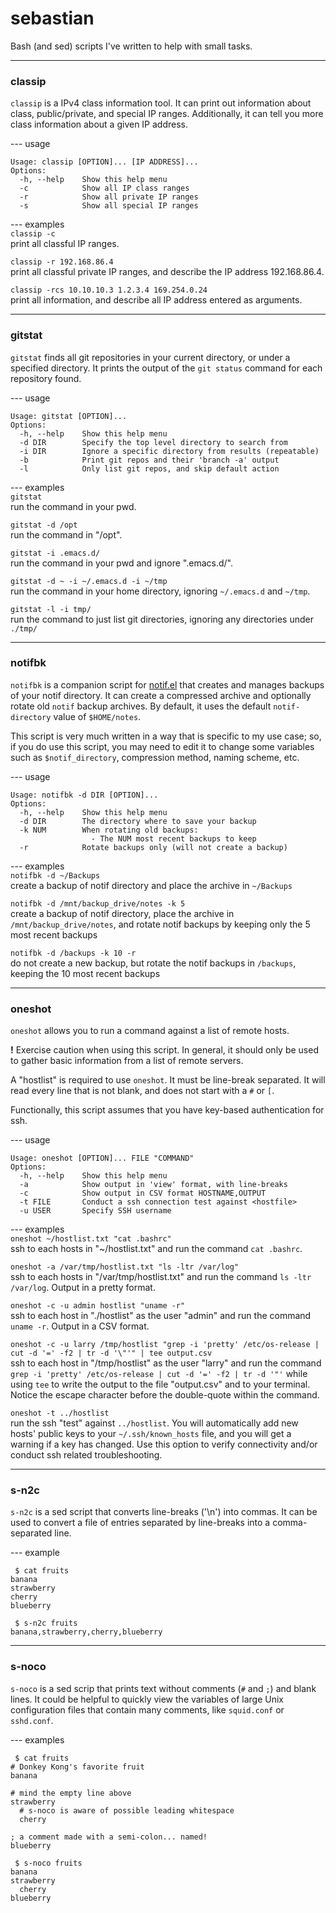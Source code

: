 # sebastian
Bash (and sed) scripts I've written to help with small tasks.

---

### classip
`classip` is a IPv4 class information tool. It can print out information about class, public/private, and special IP ranges. Additionally, it can tell you more class information about a given IP address.  

--- usage  
```
Usage: classip [OPTION]... [IP ADDRESS]...
Options:
  -h, --help    Show this help menu
  -c            Show all IP class ranges
  -r            Show all private IP ranges
  -s            Show all special IP ranges
```

--- examples  
`classip -c`  
print all classful IP ranges.  

`classip -r 192.168.86.4`  
print all classful private IP ranges, and describe the IP address 192.168.86.4.  
  
`classip -rcs 10.10.10.3 1.2.3.4 169.254.0.24`  
print all information, and describe all IP address entered as arguments.

---

### gitstat
`gitstat` finds all git repositories in your current directory, or under a specified directory. It prints the output of the `git status` command for each repository found.  

--- usage  
```
Usage: gitstat [OPTION]...
Options:
  -h, --help    Show this help menu
  -d DIR        Specify the top level directory to search from
  -i DIR        Ignore a specific directory from results (repeatable)
  -b            Print git repos and their 'branch -a' output
  -l            Only list git repos, and skip default action
```

--- examples  
`gitstat`  
run the command in your pwd.  

`gitstat -d /opt`  
run the command in "/opt".  

`gitstat -i .emacs.d/`  
run the command in your pwd and ignore ".emacs.d/".  

`gitstat -d ~ -i ~/.emacs.d -i ~/tmp `  
run the command in your home directory, ignoring `~/.emacs.d` and `~/tmp`.  

`gitstat -l -i tmp/`  
run the command to just list git directories, ignoring any directories under `./tmp/`

---

### notifbk

`notifbk` is a companion script for [notif.el](https://github.com/beelleau/notif) that creates and manages backups of your notif directory. It can create a compressed archive and optionally rotate old `notif` backup archives. By default, it uses the default `notif-directory` value of `$HOME/notes`.  

This script is very much written in a way that is specific to my use case; so, if you do use this script, you may need to edit it to change some variables such as `$notif_directory`, compression method, naming scheme, etc.  

--- usage  
```
Usage: notifbk -d DIR [OPTION]...
Options:
  -h, --help    Show this help menu
  -d DIR        The directory where to save your backup
  -k NUM        When rotating old backups:
                  - The NUM most recent backups to keep
  -r            Rotate backups only (will not create a backup)
```

--- examples  
`notifbk -d ~/Backups`  
create a backup of notif directory and place the archive in `~/Backups`  

`notifbk -d /mnt/backup_drive/notes -k 5`  
create a backup of notif directory, place the archive in `/mnt/backup_drive/notes`, and rotate notif backups by keeping only the 5 most recent backups  

`notifbk -d /backups -k 10 -r`  
do not create a new backup, but rotate the notif backups in `/backups`, keeping the 10 most recent backups  

---

### oneshot
`oneshot` allows you to run a command against a list of remote hosts.  

**!** Exercise caution when using this script. In general, it should only be used to gather basic information from a list of remote servers.  

A "hostlist" is required to use `oneshot`. It must be line-break separated. It will read every line that is not blank, and does not start with a `#` or `[`.  

Functionally, this script assumes that you have key-based authentication for ssh.  

--- usage  
```
Usage: oneshot [OPTION]... FILE "COMMAND"
Options:
  -h, --help    Show this help menu
  -a            Show output in 'view' format, with line-breaks
  -c            Show output in CSV format HOSTNAME,OUTPUT
  -t FILE       Conduct a ssh connection test against <hostfile>
  -u USER       Specify SSH username
```

--- examples  
`oneshot ~/hostlist.txt "cat .bashrc"`  
ssh to each hosts in "~/hostlist.txt" and run the command `cat .bashrc`.  

`oneshot -a /var/tmp/hostlist.txt "ls -ltr /var/log"`  
ssh to each hosts in "/var/tmp/hostlist.txt" and run the command `ls -ltr /var/log`. Output in a pretty format.  

`oneshot -c -u admin hostlist "uname -r"`  
ssh to each host in "./hostlist" as the user "admin" and run the command `uname -r`. Output in a CSV format.  

`oneshot -c -u larry /tmp/hostlist "grep -i 'pretty' /etc/os-release | cut -d '=' -f2 | tr -d '\"'" | tee output.csv`  
ssh to each host in "/tmp/hostlist" as the user "larry" and run the command `grep -i 'pretty' /etc/os-release | cut -d '=' -f2 | tr -d '"'` while using `tee` to write the output to the file "output.csv" and to your terminal. Notice the escape character before the double-quote within the command.  

`oneshot -t ../hostlist`  
run the ssh "test" against `../hostlist`. You will automatically add new hosts' public keys to your `~/.ssh/known_hosts` file, and you will get a warning if a key has changed. Use this option to verify connectivity and/or conduct ssh related troubleshooting.

---

### s-n2c
`s-n2c` is a sed script that converts line-breaks ('\n') into commas. It can be used to convert a file of entries separated by line-breaks into a comma-separated line.  

--- example  
```
 $ cat fruits
banana
strawberry
cherry
blueberry

 $ s-n2c fruits 
banana,strawberry,cherry,blueberry
```

---

### s-noco
`s-noco` is a sed scrip that prints text without comments (`#` and `;`) and blank lines. It could be helpful to quickly view the variables of large Unix configuration files that contain many comments, like `squid.conf` or `sshd.conf`.  

--- examples  
```
 $ cat fruits 
# Donkey Kong's favorite fruit
banana

# mind the empty line above
strawberry
  # s-noco is aware of possible leading whitespace
  cherry

; a comment made with a semi-colon... named!
blueberry

 $ s-noco fruits
banana
strawberry
  cherry
blueberry
```
